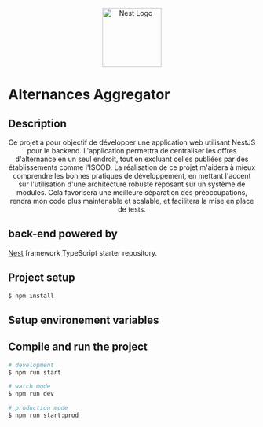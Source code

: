 <p align="center">
  <a href="http://nestjs.com/" target="blank"><img src="https://nestjs.com/img/logo-small.svg" width="120" alt="Nest Logo" /></a>
  <h1>Alternances Aggregator</h1>
</p>

[circleci-image]: https://img.shields.io/circleci/build/github/nestjs/nest/master?token=abc123def456
[circleci-url]: https://circleci.com/gh/nestjs/nest
## Description
  <p align="center">Ce projet a pour objectif de développer une application web utilisant NestJS pour le backend. L'application permettra de centraliser les offres d'alternance en un seul endroit, tout en excluant celles publiées par des établissements comme l'ISCOD. La réalisation de ce projet m'aidera à mieux comprendre les bonnes pratiques de développement, en mettant l'accent sur l'utilisation d'une architecture robuste reposant sur un système de modules. Cela favorisera une meilleure séparation des préoccupations, rendra mon code plus maintenable et scalable, et facilitera la mise en place de tests.</p>

## back-end powered by

[Nest](https://github.com/nestjs/nest) framework TypeScript starter repository.

## Project setup

```bash
$ npm install
```
## Setup environement variables

## Compile and run the project

```bash
# development
$ npm run start

# watch mode
$ npm run dev

# production mode
$ npm run start:prod


